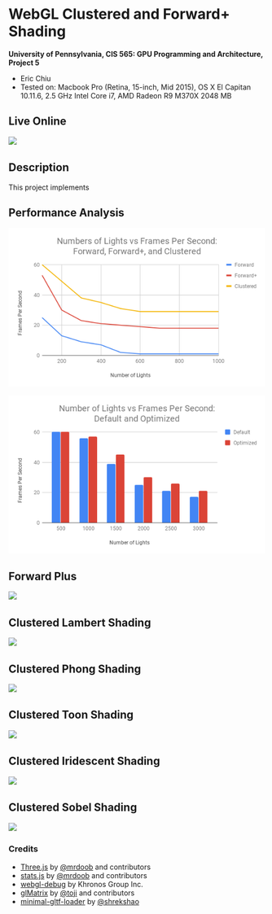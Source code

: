 WebGL Clustered and Forward+ Shading
======================

**University of Pennsylvania, CIS 565: GPU Programming and Architecture, Project 5**

* Eric Chiu
* Tested on: Macbook Pro (Retina, 15-inch, Mid 2015), OS X El Capitan 10.11.6, 2.5 GHz Intel Core i7, AMD Radeon R9 M370X 2048 MB


## Live Online

[![](images/clustered-phong.gif)](http://echiu1997.github.io/Project5B-WebGL-Deferred-Shading)

## Description

This project implements 

## Performance Analysis

![](./images/forward-clustered.png)

![](./images/default-optimized.png)

## Forward Plus

![](./images/forward-plus.gif)

## Clustered Lambert Shading

![](./images/clustered-lambert.gif)

## Clustered Phong Shading

![](./images/clustered-phong.gif)

## Clustered Toon Shading

![](./images/clustered-toon.gif)

## Clustered Iridescent Shading

![](./images/clustered-iridescence.gif)

## Clustered Sobel Shading

![](./images/clustered-sobel.gif)

### Credits

* [Three.js](https://github.com/mrdoob/three.js) by [@mrdoob](https://github.com/mrdoob) and contributors
* [stats.js](https://github.com/mrdoob/stats.js) by [@mrdoob](https://github.com/mrdoob) and contributors
* [webgl-debug](https://github.com/KhronosGroup/WebGLDeveloperTools) by Khronos Group Inc.
* [glMatrix](https://github.com/toji/gl-matrix) by [@toji](https://github.com/toji) and contributors
* [minimal-gltf-loader](https://github.com/shrekshao/minimal-gltf-loader) by [@shrekshao](https://github.com/shrekshao)
